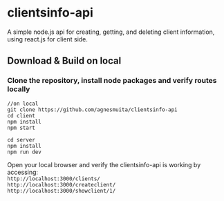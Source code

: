 # clientsinfo-api
A simple node.js api for creating, getting, and deleting client information, using react.js for client side.


## Download & Build on local

### Clone the repository, install node packages  and verify routes locally

``` 
//on local
git clone https://github.com/agnesmuita/clientsinfo-api
cd client
npm install
npm start

cd server
npm install
npm run dev

```

Open your local browser and verify the clientsinfo-api is working by accessing:     
`http://localhost:3000/clients/`   
`http://localhost:3000/createclient/`   
`http://localhost:3000/showclient/1/`   
